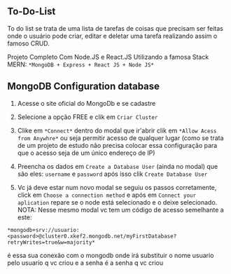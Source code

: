 ## To-Do-List
To do list se trata de uma lista de tarefas de coisas que precisam ser feitas onde o usuário pode criar, editar e deletar uma tarefa realizando assim o famoso CRUD.

Projeto Completo Com Node.JS e  React.JS  Utilizando a famosa Stack MERN: 
`*MongoDB + Express + React JS + Node JS*`

## MongoDB Configuration database

1. Acesse o site oficial do MongoDb e se cadastre


2. Selecione a opção FREE e clik em `Criar Cluster`

3. Clike em `*Connect*` dentro do modal que ir'abrir clik em `*Allow Acess from Anywhre*` ou seja permitir acesso de qualquer lugar (como se trata de um projeto de estudo não precisa colocar essa configuração para que o acesso seja de um único endereço de IP)

4. Preencha os dados em `Create a Database User` (ainda no modal) que são eles: `username` e `password` após isso clik `Create Database User`

5. Vc já deve estar num novo modal se seguiu os passos corretamente, click em `Choose a connection method` e após em `Connect your aplication` repare se o node está selecionado e o deixe selecionado. NOTA: Nesse mesmo modal vc tem um código de acesso semelhante a este:

`*mongodb+srv://usuario:<password>@cluster0.xkef2.mongodb.net/myFirstDatabase?retryWrites=true&w=majority*`

é essa sua conexão com o mongodb onde irá substituir o nome usuario pelo usuario q vc criou e a senha é a senha q vc criou